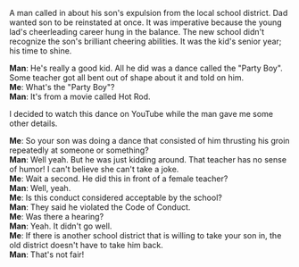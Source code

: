 A man called in about his son's expulsion from the local school district. Dad wanted son to be reinstated at once. It was imperative because the young lad's cheerleading career hung in the balance. The new school didn't recognize the son's brilliant cheering abilities. It was the kid's senior year; his time to shine.

**Man**: He's really a good kid. All he did was a dance called the "Party Boy". Some teacher got all bent out of shape about it and told on him.<br />
**Me**: What's the "Party Boy"?<br />
**Man**: It's from a movie called Hot Rod.

I decided to watch this dance on YouTube while the man gave me some other details.

**Me**: So your son was doing a dance that consisted of him thrusting his groin repeatedly at someone or something?<br />
**Man**: Well yeah. But he was just kidding around. That teacher has no sense of humor! I can't believe she can't take a joke.<br />
**Me**: Wait a second. He did this in front of a female teacher?<br />
**Man**: Well, yeah.<br />
**Me**: Is this conduct considered acceptable by the school?<br />
**Man**: They said he violated the Code of Conduct.<br />
**Me**: Was there a hearing?<br />
**Man**: Yeah. It didn't go well.<br />
**Me**: If there is another school district that is willing to take your son in, the old district doesn't have to take him back.<br />
**Man**: That's not fair!<br />
